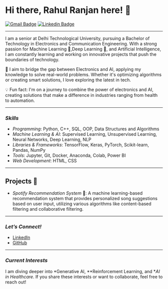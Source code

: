 # Hi there, Rahul Ranjan here! 👋

[![Gmail Badge](https://img.shields.io/badge/-ranjanuajjwal22@gmail.com-c14438?style=flat&logo=Gmail&logoColor=white)](mailto:ranjanuajjwal22@gmail.com "Connect via Email")
[![Linkedin Badge](https://img.shields.io/badge/-Rahul%20Ranjan-0072b1?style=flat&logo=Linkedin&logoColor=white)](https://https://www.linkedin.com/in/rahul-ranjan-ba3238196/ "Connect on LinkedIn")

---

I am a senior at Delhi Technological University, pursuing a Bachelor of Technology in Electronics and Communication Engineering. With a strong passion for Machine Learning 🤖,Deep Learning 🧠, and Artificial Intelligence, I am constantly learning and working on innovative projects that push the boundaries of technology.

🌟 I aim to bridge the gap between Electronics and AI, applying my knowledge to solve real-world problems. Whether it's optimizing algorithms or creating smart solutions, I love exploring the latest in tech.  

💡 Fun fact: I'm on a journey to combine the power of electronics and AI, creating solutions that make a difference in industries ranging from health to automation.

---

### *Skills*
- *Programming*: Python, C++, SQL, OOP, Data Structures and Algorithms
- *Machine Learning & AI*: Supervised Learning, Unsupervised Learning, Neural Networks, Deep Learning, NLP
- *Libraries & Frameworks*: TensorFlow, Keras, PyTorch, Scikit-learn, Pandas, NumPy
- *Tools*: Jupyter, Git, Docker, Anaconda, Colab, Power BI
- *Web Development*: HTML, CSS

---

## Projects 🚀

- *Spotify Recommendation System* 🎵: A machine learning-based recommendation system that provides personalized song suggestions based on user input, utilizing various algorithms like content-based filtering and collaborative filtering.

---

### *Let’s Connect!*
- [LinkedIn](https://www.linkedin.com/in/www.linkedin.com/in/rahul-ranjan-ba3238196/)
- [GitHub](https://github.com/ujjwalranjan22)

---

### *Current Interests*
I am diving deeper into *Generative AI, **Reinforcement Learning, and **AI in Healthcare*. If you share these interests or want to collaborate, feel free to reach out!
